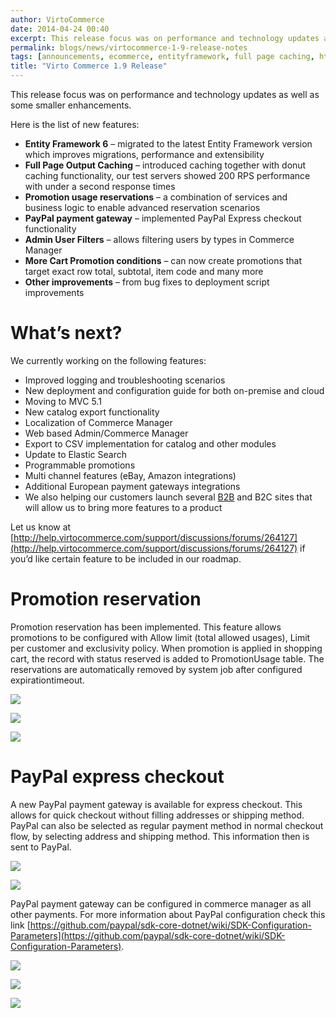 ```yaml
---
author: VirtoCommerce
date: 2014-04-24 00:40
excerpt: This release focus was on performance and technology updates as well as some smaller enhancements.
permalink: blogs/news/virtocommerce-1-9-release-notes
tags: [announcements, ecommerce, entityframework, full page caching, html5, localization, paypal]
title: "Virto Commerce 1.9 Release"
---
```

This release focus was on performance and technology updates as well as some smaller enhancements.

Here is the list of new features:

* **Entity Framework 6** – migrated to the latest Entity Framework version which improves migrations, performance and extensibility
* **Full Page Output Caching** – introduced caching together with donut caching functionality, our test servers showed 200 RPS performance with under a second response times
* **Promotion usage reservations** – a combination of services and business logic to enable advanced reservation scenarios
* **PayPal payment gateway** – implemented PayPal Express checkout functionality
* **Admin User Filters** – allows filtering users by types in Commerce Manager
* **More Cart Promotion conditions** – can now create promotions that target exact row total, subtotal, item code and many more
* **Other improvements** – from bug fixes to deployment script improvements

# What’s next?

We currently working on the following features:

* Improved logging and troubleshooting scenarios
* New deployment and configuration guide for both on-premise and cloud
* Moving to MVC 5.1
* New catalog export functionality
* Localization of Commerce Manager
* Web based Admin/Commerce Manager
* Export to CSV implementation for catalog and other modules
* Update to Elastic Search
* Programmable promotions
* Multi channel features (eBay, Amazon integrations)
* Additional European payment gateways integrations
* We also helping our customers launch several [B2B](https://virtocommerce.com/b2b-ecommerce) and B2C sites that will allow us to bring more features to a product

Let us know at [http://help.virtocommerce.com/support/discussions/forums/264127](http://help.virtocommerce.com/support/discussions/forums/264127) if you’d like certain feature to be included in our roadmap.

# Promotion reservation

Promotion reservation has been implemented. This feature allows promotions to be configured with Allow limit (total allowed usages), Limit per customer and exclusivity policy. When promotion is applied in shopping cart, the record with status reserved is added to PromotionUsage table. The reservations are automatically removed by system job after configured expirationtimeout.

![](assets/images/blog/clip_image002d.jpg)

![](assets/images/blog/clip_image004d.jpg)

![](assets/images/blog/clip_image006d.jpg)

# PayPal express checkout

A new PayPal payment gateway is available for express checkout. This allows for quick checkout without filling addresses or shipping method. PayPal can also be selected as regular payment method in normal checkout flow, by selecting address and shipping method. This information then is sent to PayPal.

![](assets/images/blog/clip_image008d.jpg)

![](assets/images/blog/clip_image010d.jpg)

PayPal payment gateway can be configured in commerce manager as all other payments. For more information about PayPal configuration check this link [https://github.com/paypal/sdk-core-dotnet/wiki/SDK-Configuration-Parameters](https://github.com/paypal/sdk-core-dotnet/wiki/SDK-Configuration-Parameters).

![](assets/images/blog/clip_image012d.jpg)

![](assets/images/blog/clip_image014d.jpg)

![](assets/images/blog/clip_image016d.jpg)
